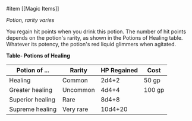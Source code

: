  #item [[Magic Items]]

*Potion, rarity varies*

You regain hit points when you drink this potion. The number of hit points depends on the potion's rarity, as shown in the Potions of Healing table. Whatever its potency, the potion's red liquid glimmers when agitated.

**Table- Potions of Healing**

| Potion of ...    | Rarity    | HP Regained | Cost   |
| ---------------- | --------- | ----------- | ------ |
| Healing          | Common    | 2d4+2       | 50 gp  |
| Greater healing  | Uncommon  | 4d4+4       | 100 gp |
| Superior healing | Rare      | 8d4+8       |        |
| Supreme healing  | Very rare | 10d4+20     |        |
